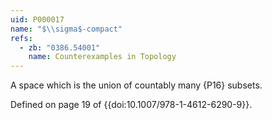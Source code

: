 ```yaml
---
uid: P000017
name: "$\\sigma$-compact"
refs:
  - zb: "0386.54001"
    name: Counterexamples in Topology
---
```


A space which is the union of countably many {P16} subsets.

Defined on page 19 of {{doi:10.1007/978-1-4612-6290-9}}.
